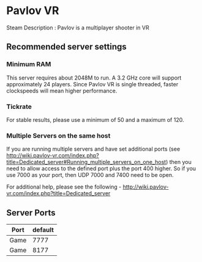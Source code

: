 # Pavlov VR
Steam Description :
Pavlov is a multiplayer shooter in VR

## Recommended server settings
### Minimum RAM
This server requires about 2048M to run. A 3.2 GHz core will support approximately 24 players. Since Pavlov VR is single threaded, faster clockspeeds will mean higher performance.

### Tickrate
For stable results, please use a minimum of 50 and a maximum of 120.

### Multiple Servers on the same host
If you are running multiple servers and have set additional ports (see http://wiki.pavlov-vr.com/index.php?title=Dedicated_server#Running_multiple_servers_on_one_host) then you need to allow access to the defined port plus the port 400 higher. So if you use 7000 as your port, then UDP 7000 and 7400 need to be open. 

For additional help, please see the following - http://wiki.pavlov-vr.com/index.php?title=Dedicated_server

## Server Ports
| Port  | default |
|-------|---------|
| Game  |  7777   |
| Game  |  8177   |